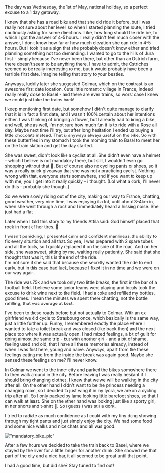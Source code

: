 The day was Wednesday, the 1st of May, national holiday, so a perfect excuse to a 1 day getaway.

I knew that she has a road bike and that she did ride it before, but I was really not sure about her level, so when I started planning the route, I tried cautiously asking for some directions. 
Like, how long should the ride be, to which I got the answer of 4-5 hours. I really didn't feel much closer with the answer, I don't know how far or how much elevation she can ride in 4-5 hours. But I took it as a sign that she probably doesn't know either and tried planning something not too demanding.
I wanted to go to the hills of Jura first - simply because I've never been there, but other than an Ostrich farm, there doesn't seem to be anything there. 
I have to admit, the Ostriches seemed to be really interesting to me, but it would probably have been a terrible first date. Imagine telling that story to your besties.  

Anyways, luckily later she suggested Colmar, which on the contrast is an awesome first date location. Cute little romantic village in France, indeed really really close to Basel - and there are even trains, so worst case I knew we could just take the trains back!

I keep mentioning first date, but somehow I didn't quite manage to clarify that it is in fact a first date, and I wasn't 100% certain about her intentions either.
I was thinking of bringing a flower, but I already had to bring a bike, and well, she as well, I'm not sure how much fun it is to ride with a Rose all day. Maybe next time i'll try, but after long hesitation I ended up buying a little chocolate instead. That is anyways always useful on the bike.
So with these butterflies in my stomach I took the morning train to Basel to meet her on the train station and get the day started.

She was sweet, didn't look like a cyclist at all. She didn't even have a helmet - which I believe is not mandatory there, but still, I wouldn't even go shopping without that :see_no_evil:. But of course also no cycling pants or shoes, so it was a really quick giveaway that she was not a practicing cyclist.
Nothing wrong with that, everyone starts somewhere, and if you want to keep up with me, you'll get into it really quickly - i thought. (Lol what a dork, I'll never do this - probably she thought.)

So we were slowly riding out of the city, making our way to France, chatting, good weather, very nice time, I was enjoying it a lot, until about 3-4km in, when she went through a rock and I immediately heard a hissing noise.
She just had a flat. 

Later when I told this story to my friends Attila said: God himself placed that rock in front of her tires. :rofl:

I wasn't panicking, I presented calm and confident manliness, the ability to fix every situation and all that. So yea, I was prepared with 2 spare tubes and all the tools, so I quickly replaced it on the side of the road. And on her side, she was sweet, sitting by me, waiting really patiently. She said that she thought that was it, this is the end of the ride.  
I'm not sure if she said that because she secretly wanted the ride to end early, but in this case bad luck, because I fixed it in no time and we were on our way again.

The ride was 75k and we took only two little breaks, the first in the bar of a football field. I believe some junior teams were playing and locals took the excuse to drink wine next to the field.
I had a coke and refilled my bottles, good times. I mean the minutes we spent there chatting, not the bottle refilling, that was average at best.

I've been to these roads before but not actually to Colmar. With an ex girlfriend we did cycle to Strasbourg once, which basically is the same way, just a little further up. Funny, I remembered exactly the place where I wanted to take a toilet break and was closed (like back then) and the next place too where it was actually open.
I had mixed feelings, a bit of guilt for doing almost the same trip - but with another girl - and a bit of shame, feeling used and old, that I have all these memories already, instead of when I was first here, young and naive.
Anyways, apart from the these feelings eating me from the inside the break was again good. Maybe she sensed these feelings on me? I'll never know.

In Colmar we went to the inner city and parked the bikes somewhere there to then walk around in the city.
Before leaving I was really hesitant if I should bring changing clothes, I knew that we we will be walking in the city after all. 
On the other hand I didn't want to be the princess needing a changing room, so I decided to just wing it in my lycra, we are on a cycling trip after all.
So I only packed by lame looking little barefoot shoes, so that I can walk at least.
She on the other hand was looking just like a sporty girl, in her shorts and t-shirt :shrug:. So I guess I was still a dork.

I tried to radiate as much confidence as I could with my tiny dong showing through my tight pants and just simply enjoy the city.
We had some food and some nice walks and nice chats and all was good. 

!["mandatory_bike_pic"]("maps/trips/cycling_dates/ride_20240501/img/img_0.jpg")

After a few hours we decided to take the train back to Basel, where we stayed by the river for a little longer for another drink. She showed me that part of the city and a nice bar, it all seemed to be great until that point. 

I had a good time, but did she? Stay tuned to find out!